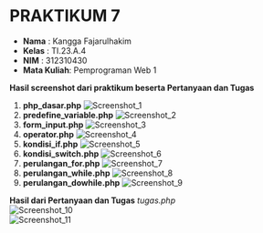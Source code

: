 # PRAKTIKUM 7
- **Nama**    : Kangga Fajarulhakim
- **Kelas**   : TI.23.A.4
- **NIM**     : 312310430
- **Mata Kuliah**: Pemprograman Web 1

**Hasil screenshot dari praktikum beserta Pertanyaan dan Tugas**

1. **php_dasar.php**
   ![Screenshot_1](https://github.com/user-attachments/assets/fe20a6c3-3eb7-4747-90e8-5f4379cedc40)
2. **predefine_variable.php**
   ![Screenshot_2](https://github.com/user-attachments/assets/023fc58a-e7d5-488c-ba10-b784283b9ca2)
3. **form_input.php**
   ![Screenshot_3](https://github.com/user-attachments/assets/f435df36-7f74-4912-80d1-dc4875288738)
4. **operator.php**
   ![Screenshot_4](https://github.com/user-attachments/assets/5d0df33e-f32d-4656-a766-e2f828e9d17a)
5. **kondisi_if.php**
   ![Screenshot_5](https://github.com/user-attachments/assets/4c27fff4-83d2-4ede-b405-1ddd18a52ed9)
6. **kondisi_switch.php**
   ![Screenshot_6](https://github.com/user-attachments/assets/a74ae070-b4f2-4611-80e7-d48a5638f526)
7. **perulangan_for.php**
   ![Screenshot_7](https://github.com/user-attachments/assets/60d9a0a5-a36f-4929-a613-18d128fc2b51)
8. **perulangan_while.php**
   ![Screenshot_8](https://github.com/user-attachments/assets/6d1bfc7d-0ae8-44b5-a988-93c4a9baff3b)
9. **perulangan_dowhile.php**
    ![Screenshot_9](https://github.com/user-attachments/assets/ff6faea2-366f-4bbb-ab88-14b5e3825ec1)

**Hasil dari Pertanyaan dan Tugas**
*tugas.php*<br>
![Screenshot_10](https://github.com/user-attachments/assets/7716b40d-3b63-4ee5-8aaf-f0986cf68ce9)<br>
![Screenshot_11](https://github.com/user-attachments/assets/c2ce5bb7-7239-4a13-9bd4-db7df0d86c0e)


    









